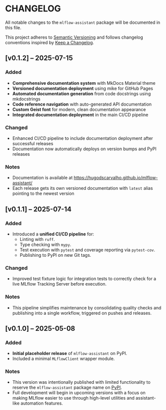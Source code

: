 # CHANGELOG

All notable changes to the `mlflow-assistant` package will be documented in this file.

This project adheres to [Semantic Versioning](https://semver.org/) and follows changelog conventions inspired by [Keep a Changelog](https://keepachangelog.com/en/1.0.0/).

## [v0.1.2] – 2025-07-15

### Added

- **Comprehensive documentation system** with MkDocs Material theme
- **Versioned documentation deployment** using mike for GitHub Pages
- **Automated documentation generation** from code docstrings using mkdocstrings
- **Code reference navigation** with auto-generated API documentation
- **Custom Geist font** for modern, clean documentation appearance
- **Integrated documentation deployment** in the main CI/CD pipeline

### Changed

- Enhanced CI/CD pipeline to include documentation deployment after successful releases
- Documentation now automatically deploys on version bumps and PyPI releases

### Notes

- Documentation is available at <https://hugodscarvalho.github.io/mlflow-assistant/>
- Each release gets its own versioned documentation with `latest` alias pointing to the newest version

## [v0.1.1] – 2025-07-14

### Added

- Introduced a **unified CI/CD pipeline** for:
  - Linting with `ruff`.
  - Type checking with `mypy`.
  - Test execution with `pytest` and coverage reporting via `pytest-cov`.
  - Publishing to PyPI on new Git tags.

### Changed

- Improved test fixture logic for integration tests to correctly check for a live MLflow Tracking Server before execution.

### Notes

- This pipeline simplifies maintenance by consolidating quality checks and publishing into a single workflow, triggered on pushes and releases.

## [v0.1.0] – 2025-05-08

### Added

- **Initial placeholder release** of `mlflow-assistant` on PyPI.
- Included a minimal `MLflowClient` wrapper module.

### Notes

- This version was intentionally published with limited functionality to reserve the `mlflow-assistant` package name on [PyPI](https://pypi.org/project/mlflow-assistant/).
- Full development will begin in upcoming versions with a focus on making MLflow easier to use through high-level utilities and assistant-like automation features.
